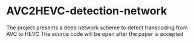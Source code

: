 # AVC2HEVC-detection-network
The project presents a deep network scheme to detect transcoding from AVC to HEVC
The source code will be open after the paper is accepted
